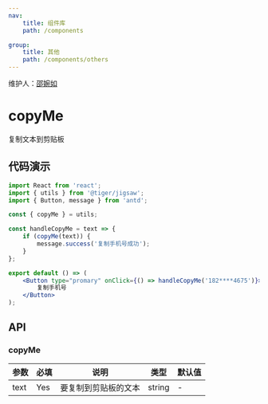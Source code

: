 ```yaml
---
nav:
    title: 组件库
    path: /components

group:
    title: 其他
    path: /components/others
---
```


维护人：[邵婉如](dingtalk://dingtalkclient/action/sendmsg?dingtalk_id=lge2com)

# copyMe

复制文本到剪贴板

## 代码演示

```jsx
import React from 'react';
import { utils } from '@tiger/jigsaw';
import { Button, message } from 'antd';

const { copyMe } = utils;

const handleCopyMe = text => {
    if (copyMe(text)) {
        message.success('复制手机号成功');
    }
};

export default () => (
    <Button type="promary" onClick={() => handleCopyMe('182****4675')}>
        复制手机号
    </Button>
);
```

## API

### copyMe

| 参数 | 必填 | 说明                 | 类型   | 默认值 |
| ---- | ---- | -------------------- | ------ | ------ |
| text | Yes  | 要复制到剪贴板的文本 | string | -      |
